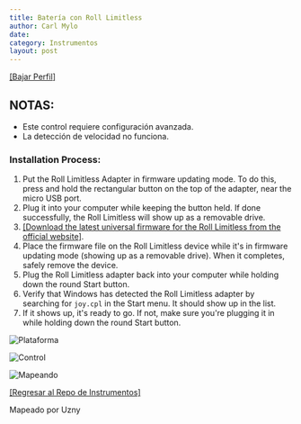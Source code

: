 ```yaml
---
title: Batería con Roll Limitless
author: Carl Mylo
date: 
category: Instrumentos
layout: post
---
```


[[Bajar Perfil]](https://github.com/hmxmilohax/rb3-pc/raw/main/instrument-repo/Roll%20Limitless%20Drums.7z)

## NOTAS:

* Este control requiere configuración avanzada.
* La detección de velocidad no funciona.

### Installation Process:
1. Put the Roll Limitless Adapter in firmware updating mode. To do this, press and hold the rectangular button on the top of the adapter, near the micro USB port.
2. Plug it into your computer while keeping the button held. If done successfully, the Roll Limitless will show up as a removable drive.
3. [[Download the latest universal firmware for the Roll Limitless from the official website]](https://rolllimitless.com/firmwares/).
4. Place the firmware file on the Roll Limitless device while it's in firmware updating mode (showing up as a removable drive). When it completes, safely remove the device.
5. Plug the Roll Limitless adapter back into your computer while holding down the round Start button.
6. Verify that Windows has detected the Roll Limitless adapter by searching for `joy.cpl` in the Start menu. It should show up in the list.
7. If it shows up, it's ready to go. If not, make sure you're plugging it in while holding down the round Start button.



![Plataforma](https://carlmylo.github.io/docu-rpcs3/images/instruments/plat/midi.png "Plataforma") 

![Control](https://carlmylo.github.io/docu-rpcs3/images/instruments/cont/rolllimitlesscontroller.png "Control") 

![Mapeando](https://carlmylo.github.io/docu-rpcs3/images/instruments/rolllimitlessmapping.png "Mapeando") 

[[Regresar al Repo de Instrumentos]](https://rb3pc.milohax.org/espanol/repodeinst/#lista-de-instrumentos)



Mapeado por Uzny